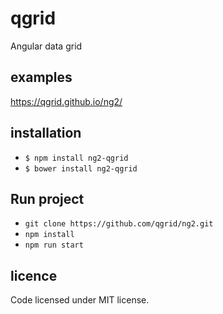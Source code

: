 # qgrid
Angular data grid

## examples
https://qgrid.github.io/ng2/

## installation
* `$ npm install ng2-qgrid`
* `$ bower install ng2-qgrid`

## Run project
* `git clone https://github.com/qgrid/ng2.git`
* `npm install`
* `npm run start`

## licence
Code licensed under MIT license.